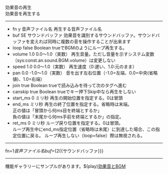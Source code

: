 効果音の再生  
効果音を再生する

***
- fn	y		音声ファイル名	再生する音声ファイル名
- buf		SE	サウンドバッファ	効果音を識別するサウンドバッファ。サウンドバッファを変えれば同時に複数の音を操作することが出来ます
- loop		false	Boolean	trueでBGMのようにループ再生する。
- volume		1.0	0.0〜1.0（実数）	再生音量。ただし音量を示すシステム変数（sys:const.an.sound.BGM.volume）は変更しない
- speed		1.0	0.0〜1.0（実数）	再生速度（0:遅い、1.0:元のまま）
- pan	0.0	-1.0〜1.0（実数）	音を出す左右位置（-1.0=左端、0.0=中央(省略値)、1.0=右端）
- join		true	Boolean	trueで読み込みを待って次のタグへ進む
- canskip		true	Boolean	trueでキー押下Skip中なら再生をしない
- start_ms		0	ミリ秒	再生の開始位置を指定する。0は冒頭
- end_ms			ミリ秒	再生の終了位置を指定する。省略時は末端。<br/>正の値は「冒頭から何ms目を終端とするか」<br/>負の値は「末尾から何ms手前を終端とするか」の指定。
- ret_ms		0	ミリ秒	ループ戻り位置を指定する。0は冒頭。<br/>ループ再生中にend_ms指定位置（省略時は末尾）に到達した場合、この指定位置に戻る。 ループ再生しない（loop=false）際は無視される。

***
fn=${1{{音声ファイル名}}} buf=${2{{サウンドバッファ}}}

***
機能ギャラリーにサンプルがあります。$(play)[効果音とBGM](https://famibee.github.io/SKYNovel_gallery/?cur=sound)
